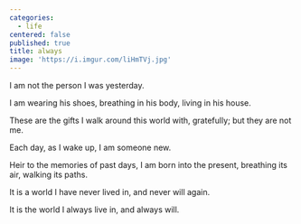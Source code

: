 ```yaml
---
categories:
  - life
centered: false
published: true
title: always
image: 'https://i.imgur.com/liHmTVj.jpg'
---
```

I am not the person
I was yesterday.

I am wearing his shoes,
breathing in his body,
living in his house.

These are the gifts 
I walk around this world with,
gratefully;
but they are not me.

Each day, 
as I wake up, 
I am someone new.

Heir to the memories
of past days,
I am born into the present,
breathing its air,
walking its paths.

It is a world
I have never lived in,
and never will again.

It is the world
I always live in,
and always will.














